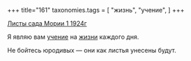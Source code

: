 +++
title="161"
taxonomies.tags = [
 "жизнь",
 "учение",
]
+++

[Листы сада Мории 1 1924г](/agni/1924)

Я являю вам [учение](/tags/учение) на [жизни](/tags/жизнь) каждого дня.   

Не бойтесь юродивых — они как листья унесены будут.   

